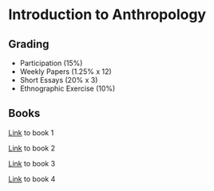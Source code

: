 # Introduction to Anthropology

## Grading

- Participation (15%)
- Weekly Papers (1.25% x 12)
- Short Essays (20% x 3)
- Ethnographic Exercise (10%)

## Books

[Link](http://seminarnyc.com/sites/default/files/temp/mushroom.pdf) to book 1

[Link](https://www.mercerislandschools.org/cms/lib3/WA01001855/Centricity/Domain/640/Ta-Nehisi%20Coates%20PDF.pdf) to book 2

[Link](http://www.unc.edu/~redfield/publications/assets/redfield%20ca%20crisis.pdf) to book 3

[Link]() to book 4
